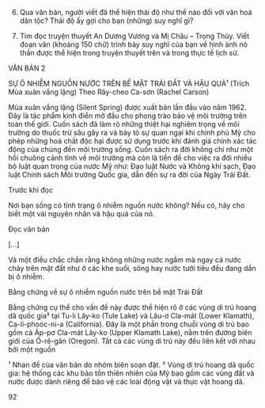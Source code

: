 6. Qua văn bản, người viết đã thể hiện thái độ như thế nào đối với văn hoá dân tộc? Thái độ ấy gợi cho bạn (những) suy nghĩ gì?

7. Tìm đọc truyện thuyết An Dương Vương và Mị Châu – Trọng Thủy. Viết đoạn văn (khoảng 150 chữ) trình bày suy nghĩ của bạn về hình ảnh nỏ thần được thể hiện trong truyện thuyết trên và trong thực tế lịch sử.

VĂN BẢN 2

SỰ Ô NHIỄM NGUỒN NƯỚC TRÊN BỀ MẶT TRÁI ĐẤT VÀ HẬU QUẢ¹
(Trích Mùa xuân vắng lặng)
Theo Rây-cheo Ca-sơn (Rachel Carson)

Mùa xuân vắng lặng (Silent Spring) được xuất bản lần đầu vào năm 1962. Đây là tác phẩm kinh điển mở đầu cho phong trào bảo vệ môi trường trên toàn thế giới. Cuốn sách đã làm rõ những thiệt hại nghiêm trọng về môi trường do thuốc trừ sâu gây ra và bày tỏ sự quan ngại khi chính phủ Mỹ cho phép những hoá chất độc hại được sử dụng trước khi đánh giá chính xác tác động của chúng đến môi trường sống. Cuốn sách ra đời không chỉ như một hồi chuông cảnh tỉnh về môi trường mà còn là tiền đề cho việc ra đời nhiều bộ luật quan trọng của nước Mỹ như: Đạo luật Nước và Không khí sạch, Đạo luật Chính sách Môi trường Quốc gia, dẫn đến sự ra đời của Ngày Trái Đất.

Trước khi đọc

Nơi bạn sống có tình trạng ô nhiễm nguồn nước không? Nếu có, hãy cho biết một vài nguyên nhân và hậu quả của nó.

Đọc văn bản

[...]

Và một điều chắc chắn rằng không những nước ngầm mà ngay cả nước chảy trên mặt đất như ở các khe suối, sông hay nước tưới tiêu đều đang dần bị ô nhiễm.

Bằng chứng về sự ô nhiễm nguồn nước trên bề mặt Trái Đất

Bằng chứng cụ thể cho vấn đề này được thể hiện rõ ở các vùng di trú hoang dã quốc gia² tại Tu-li Lây-ko (Tule Lake) và Lâu-ơ Cla-mát (Lower Klamath), Ca-li-phoóc-ni-a (California). Đây là một phần trong chuỗi vùng di trú bao gồm cả Áp-pơ Cla-mát Lây-ko (Upper Klamath Lake), nằm trên đường biên giới của Ô-rê-gân (Oregon). Tất cả các vùng di trú này đều liên kết với nhau bởi một nguồn

¹ Nhan đề của văn bản do nhóm biên soạn đặt.
² Vùng di trú hoang dã quốc gia: hệ thống các khu bảo tồn thiên nhiên của Mỹ bao gồm các vùng đất và nước được dành riêng để bảo vệ các loài động vật và thực vật hoang dã.

92